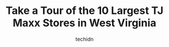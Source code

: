 ---
layout: ampstory
image: https://i0.wp.com/www.depkes.org/wp-content/uploads/2023/06/tj-maxx-0-in-west-virginia-1685968798.jpeg?resize=640,853
author: techidn
featured: false
description: Discover the impressive array of TJ Maxx options in West Virginia, where you can find 10 of the largest TJ Maxx establishments in the area. From renowned classics to hidden gems, West Virgin
title: Take a Tour of the 10 Largest TJ Maxx Stores in West Virginia
cover:
   title: Take a Tour of the 10 Largest TJ Maxx Stores in West Virginia
   subtitle: Rickpate
   background: https://www.depkes.org/wp-content/uploads/2023/06/tj-maxx-0-in-west-virginia-1685968798.jpeg

pages: 
 - layout: thirds
   top: <h1>#1 T.J. Maxx</h1>
   bottom: "<p>Noel and I was in Morgantown WV for my doctors appointment and we stopped at TJ Maxx to shop around and check things out.The store was semi crowded but it was clean. The</p>"
   background: https://www.depkes.org/wp-content/uploads/2023/06/tj-maxx-1-in-west-virginia-1685968799.jpeg
   backgroundblur: true
 - layout: thirds
   top: <h1>#2 T.J. Maxx</h1>
   bottom: "<p>198 Retail Commons Pkwy, Martinsburg, WV 25403, United States</p>"
   background: https://www.depkes.org/wp-content/uploads/2023/06/tj-maxx-2-in-west-virginia-1685968799.jpeg
   cta:
      link: https://www.depkes.org/blog/take-a-tour-of-the-10-largest-tj-maxx-stores-in-west-virginia/
      text: Take a Tour of the 10 Largest TJ Maxx Stores in West Virginia
 - layout: thirds
   top: <h1>#3 T.J. Maxx</h1>
   bottom: "<p>26 Riverwalk Plaza, Charleston, WV 25303, United States</p>"
   background: https://www.depkes.org/wp-content/uploads/2023/06/tj-maxx-3-in-west-virginia-1685968800.jpeg
   cta:
      link: https://www.depkes.org/blog/take-a-tour-of-the-10-largest-tj-maxx-stores-in-west-virginia/
      text: Take a Tour of the 10 Largest TJ Maxx Stores in West Virginia
 - layout: thirds
   top: <h1>#4 T.J. Maxx</h1>
   bottom: "<p>110 Beckley Crossing Shopping Ctr, Beckley, WV 25801, United States</p>"
   background: https://images.unsplash.com/photo-1632260260864-caf7fde5ec36?ixlib=rb-4.0.3&ixid=MnwxMjA3fDB8MHxwaG90by1wYWdlfHx8fGVufDB8fHx8&auto=format&fit=crop&w=640&h=853&q=80
   cta:
      link: https://www.depkes.org/blog/take-a-tour-of-the-10-largest-tj-maxx-stores-in-west-virginia/
      text: Take a Tour of the 10 Largest TJ Maxx Stores in West Virginia
 - layout: thirds
   top: <h1>#5 T.J. Maxx</h1>
   bottom: "<p>100 Grand Central Mall, Parkersburg, WV 26105, United States</p>"
   background: https://images.unsplash.com/photo-1522441815192-d9f04eb0615c?ixlib=rb-4.0.3&ixid=MnwxMjA3fDB8MHxwaG90by1wYWdlfHx8fGVufDB8fHx8&auto=format&fit=crop&w=640&h=853&q=80
   cta:
      link: https://www.depkes.org/blog/take-a-tour-of-the-10-largest-tj-maxx-stores-in-west-virginia/
      text: Take a Tour of the 10 Largest TJ Maxx Stores in West Virginia
 - layout: thirds
   top: <h1>#6 T.J. Maxx</h1>
   bottom: "<p>300 S Hollywood Blvd, Steubenville, OH 43952, United States</p>"
   background: https://images.unsplash.com/photo-1580610447943-1bfbef5efe07?ixlib=rb-4.0.3&ixid=MnwxMjA3fDB8MHxwaG90by1wYWdlfHx8fGVufDB8fHx8&auto=format&fit=crop&w=640&h=853&q=80
   cta:
      link: https://www.depkes.org/blog/take-a-tour-of-the-10-largest-tj-maxx-stores-in-west-virginia/
      text: Take a Tour of the 10 Largest TJ Maxx Stores in West Virginia
 - layout: thirds
   top: <h1>#7 T.J. Maxx</h1>
   bottom: "<p>1262 Vocke Rd, Cumberland, MD 21502, United States</p>"
   background: https://images.unsplash.com/photo-1534312527009-56c7016453e6?ixlib=rb-4.0.3&ixid=MnwxMjA3fDB8MHxwaG90by1wYWdlfHx8fGVufDB8fHx8&auto=format&fit=crop&w=640&h=853&q=80
   cta:
      link: https://www.depkes.org/blog/take-a-tour-of-the-10-largest-tj-maxx-stores-in-west-virginia/
      text: Take a Tour of the 10 Largest TJ Maxx Stores in West Virginia
 - layout: thirds
   middle: Continue reading...
   background: https://images.unsplash.com/photo-1557672172-298e090bd0f1?ixlib=rb-4.0.3&ixid=MnwxMjA3fDB8MHxwaG90by1wYWdlfHx8fGVufDB8fHx8&auto=format&fit=crop&w=640&h=853&q=80
   cta:
      link: https://www.depkes.org/blog/take-a-tour-of-the-10-largest-tj-maxx-stores-in-west-virginia/
      text: Take a Tour of the 10 Largest TJ Maxx Stores in West Virginia
      
---
